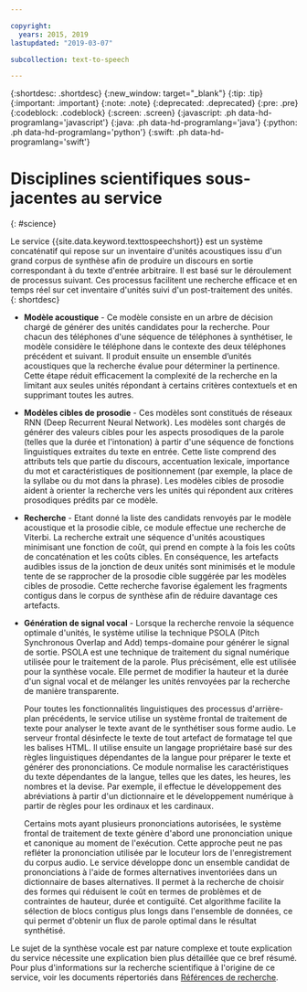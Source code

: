 ```yaml
---

copyright:
  years: 2015, 2019
lastupdated: "2019-03-07"

subcollection: text-to-speech

---
```


{:shortdesc: .shortdesc}
{:new_window: target="_blank"}
{:tip: .tip}
{:important: .important}
{:note: .note}
{:deprecated: .deprecated}
{:pre: .pre}
{:codeblock: .codeblock}
{:screen: .screen}
{:javascript: .ph data-hd-programlang='javascript'}
{:java: .ph data-hd-programlang='java'}
{:python: .ph data-hd-programlang='python'}
{:swift: .ph data-hd-programlang='swift'}

# Disciplines scientifiques sous-jacentes au service 
{: #science}

Le service {{site.data.keyword.texttospeechshort}} est un système concaténatif qui repose sur un inventaire d'unités acoustiques issu d'un grand corpus de synthèse afin de produire un discours en sortie correspondant à du texte d'entrée arbitraire. Il est basé sur le déroulement de processus suivant. Ces processus facilitent une recherche efficace et en temps réel sur cet inventaire d'unités suivi d'un post-traitement des unités.
{: shortdesc}

-   **Modèle acoustique** - Ce modèle consiste en un arbre de décision chargé de générer des unités candidates pour la recherche. Pour chacun des téléphones d'une séquence de téléphones à synthétiser, le modèle considère le téléphone dans le contexte des deux téléphones précédent et suivant. Il produit ensuite un ensemble d’unités acoustiques que la recherche évalue pour déterminer la pertinence. Cette étape réduit efficacement la complexité de la recherche en la limitant aux seules unités répondant à certains critères contextuels et en supprimant toutes les autres. 
-   **Modèles cibles de prosodie** - Ces modèles sont constitués de réseaux RNN (Deep Recurrent Neural Network). Les modèles sont chargés de générer des valeurs cibles pour les aspects prosodiques de la parole (telles que la durée et l'intonation) à partir d'une séquence de fonctions linguistiques extraites du texte en entrée. Cette liste comprend des attributs tels que partie du discours, accentuation lexicale, importance du mot et caractéristiques de positionnement (par exemple, la place de la syllabe ou du mot dans la phrase). Les modèles cibles de prosodie aident à orienter la recherche vers les unités qui répondent aux critères prosodiques prédits par ce modèle. 
-   **Recherche** - Etant donné la liste des candidats renvoyés par le modèle acoustique et la prosodie cible, ce module effectue une recherche de Viterbi. La recherche extrait une séquence d'unités acoustiques minimisant une fonction de coût, qui prend en compte à la fois les coûts de concaténation et les coûts cibles. En conséquence, les artefacts audibles issus de la jonction de deux unités sont minimisés et le module tente de se rapprocher de la prosodie cible suggérée par les modèles cibles de prosodie. Cette recherche favorise également les fragments contigus dans le corpus de synthèse afin de réduire davantage ces artefacts. 
-   **Génération de signal vocal** - Lorsque la recherche renvoie la séquence optimale d'unités, le système utilise la technique PSOLA (Pitch Synchronous Overlap and Add) temps-domaine pour générer le signal de sortie. PSOLA est une technique de traitement du signal numérique utilisée pour le traitement de la parole. Plus précisément, elle est utilisée pour la synthèse vocale. Elle permet de modifier la hauteur et la durée d'un signal vocal et de mélanger les unités renvoyées par la recherche de manière transparente. 

    Pour toutes les fonctionnalités linguistiques des processus d'arrière-plan précédents, le service utilise un système frontal de traitement de texte pour analyser le texte avant de le synthétiser sous forme audio. Le serveur frontal désinfecte le texte de tout artefact de formatage tel que les balises HTML. Il utilise ensuite un langage propriétaire basé sur des règles linguistiques dépendantes de la langue pour préparer le texte et générer des prononciations. Ce module normalise les caractéristiques du texte dépendantes de la langue, telles que les dates, les heures, les nombres et la devise. Par exemple, il effectue le développement des abréviations à partir d'un dictionnaire et le développement numérique à partir de règles pour les ordinaux et les cardinaux. 

    Certains mots ayant plusieurs prononciations autorisées, le système frontal de traitement de texte génère d'abord une prononciation unique et canonique au moment de l'exécution. Cette approche peut ne pas refléter la prononciation utilisée par le locuteur lors de l'enregistrement du corpus audio. Le service développe donc un ensemble candidat de prononciations à l'aide de formes alternatives inventoriées dans un dictionnaire de bases alternatives. Il permet à la recherche de choisir des formes qui réduisent le coût en termes de problèmes et de contraintes de hauteur, durée et contiguïté. Cet algorithme facilite la sélection de blocs contigus plus longs dans l'ensemble de données, ce qui permet d'obtenir un flux de parole optimal dans le résultat synthétisé. 

Le sujet de la synthèse vocale est par nature complexe et toute explication du service nécessite une explication bien plus détaillée que ce bref résumé. Pour plus d'informations sur la recherche scientifique à l'origine de ce service, voir les documents répertoriés dans [Références de recherche](/docs/services/text-to-speech/references.html).
